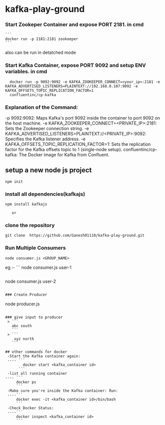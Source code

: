 # kafka-play-ground

### Start Zookeper Container and expose PORT 2181. in cmd
    ```
    docker run -p 2181:2181 zookeeper 
    ```
   also can be run in detatched mode

### Start Kafka Container, expose PORT 9092 and setup ENV variables. in cmd
   ```
     docker run -p 9092:9092 -e KAFKA_ZOOKEEPER_CONNECT=<your_ip>:2181 -e KAFKA_ADVERTISED_LISTENERS=PLAINTEXT://192.168.0.107:9092 -e KAFKA_OFFSETS_TOPIC_REPLICATION_FACTOR=1 
     confluentinc/cp-kafka
   ```

### Explanation of the Command:

-p 9092:9092: Maps Kafka's port 9092 inside the container to port 9092 on the host machine.
-e KAFKA_ZOOKEEPER_CONNECT=<PRIVATE_IP>:2181: Sets the Zookeeper connection string.
-e KAFKA_ADVERTISED_LISTENERS=PLAINTEXT://<PRIVATE_IP>:9092: Specifies the Kafka listener address.
-e KAFKA_OFFSETS_TOPIC_REPLICATION_FACTOR=1: Sets the replication factor for the Kafka offsets topic to 1 (single-node setup).
confluentinc/cp-kafka: The Docker image for Kafka from Confluent.

## setup a new node js project 

  ```
  npm init
  ```
### install all dependencies(kafkajs)
  ```
  npm install kafkajs
  ```

       or
### clone the repository 
   ```
   git clone  https://github.com/Ganesh01110/kafka-play-ground.git
   ```

### Run Multiple Consumers
   ```
   node consumer.js <GROUP_NAME>
   ```
   eg :- ```
   node consumer.js user-1
   ```  or 
   ```
   node consumer.js user-2
   ```

### Create Producer
   ```
   node producer.js
   ```

### give input to producer
    > ```
      abc south
      ```
    > ```
       xyz north
      ```

## other commands for docker
    -Start the Kafka container again:
    ---- ```
           docker start <kafka_container id>
         ```
    -list all running container
   ---- ```
        docker ps
        ```
    -Make sure you're inside the Kafka container: Run:
    ----```
        docker exec -it <kafka_container id>/bin/bash
        ```
    -Check Docker Status:
    ----```
        docker inspect <kafka_container id>
        ```

